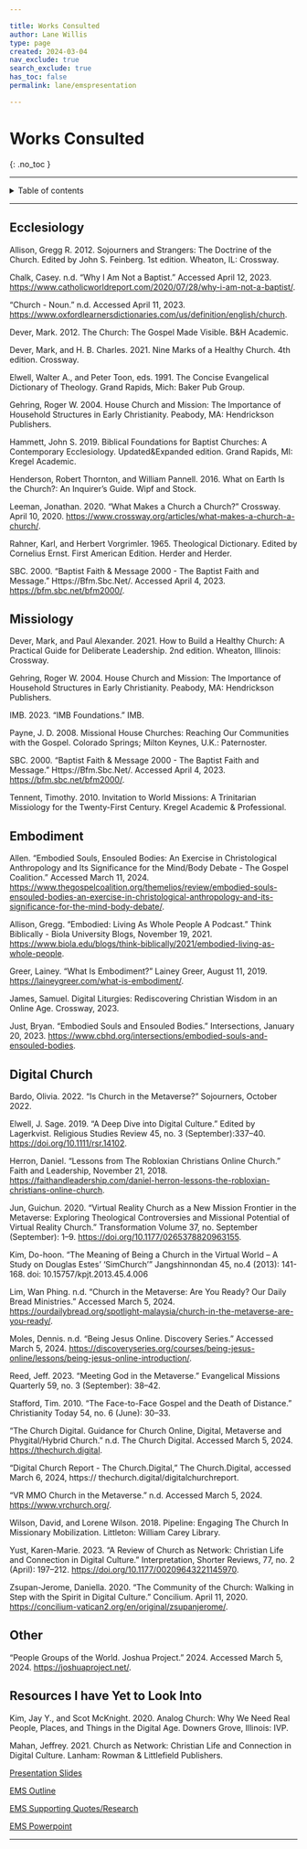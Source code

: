 ```yaml
---

title: Works Consulted
author: Lane Willis
type: page
created: 2024-03-04
nav_exclude: true
search_exclude: true
has_toc: false
permalink: lane/emspresentation

---
```


# Works Consulted
{: .no_toc }

---

<details closed markdown="block">
  <summary>
    Table of contents
  </summary>
  {: .text-delta }
1. TOC
{:toc}
</details>

---

## Ecclesiology 

Allison, Gregg R. 2012. Sojourners and Strangers: The Doctrine of the Church. Edited by John S. Feinberg. 1st edition. Wheaton, IL: Crossway. 

Chalk, Casey. n.d. “Why I Am Not a Baptist.” Accessed April 12, 2023. https://www.catholicworldreport.com/2020/07/28/why-i-am-not-a-baptist/. 

“Church - Noun.” n.d. Accessed April 11, 2023. https://www.oxfordlearnersdictionaries.com/us/definition/english/church. 

Dever, Mark. 2012. The Church: The Gospel Made Visible. B&H Academic. 

Dever, Mark, and H. B. Charles. 2021. Nine Marks of a Healthy Church. 4th edition. Crossway. 

Elwell, Walter A., and Peter Toon, eds. 1991. The Concise Evangelical Dictionary of Theology. Grand Rapids, Mich: Baker Pub Group. 

Gehring, Roger W. 2004. House Church and Mission: The Importance of Household Structures in Early Christianity. Peabody, MA: Hendrickson Publishers. 

Hammett, John S. 2019. Biblical Foundations for Baptist Churches: A Contemporary Ecclesiology. Updated&Expanded edition. Grand Rapids, MI: Kregel Academic. 

Henderson, Robert Thornton, and William Pannell. 2016. What on Earth Is the Church?: An Inquirer’s Guide. Wipf and Stock. 

Leeman, Jonathan. 2020. “What Makes a Church a Church?” Crossway. April 10, 2020. https://www.crossway.org/articles/what-makes-a-church-a-church/. 

Rahner, Karl, and Herbert Vorgrimler. 1965. Theological Dictionary. Edited by Cornelius Ernst. First American Edition. Herder and Herder. 

SBC. 2000. “Baptist Faith & Message 2000 - The Baptist Faith and Message.” Https://Bfm.Sbc.Net/. Accessed April 4, 2023. https://bfm.sbc.net/bfm2000/. 

## Missiology 

Dever, Mark, and Paul Alexander. 2021. How to Build a Healthy Church: A Practical Guide for Deliberate Leadership. 2nd edition. Wheaton, Illinois: Crossway. 

Gehring, Roger W. 2004. House Church and Mission: The Importance of Household Structures in Early Christianity. Peabody, MA: Hendrickson Publishers. 

IMB. 2023. “IMB Foundations.” IMB. 

Payne, J. D. 2008. Missional House Churches: Reaching Our Communities with the Gospel. Colorado Springs; Milton Keynes, U.K.: Paternoster. 

SBC. 2000. “Baptist Faith & Message 2000 - The Baptist Faith and Message.” Https://Bfm.Sbc.Net/. Accessed April 4, 2023. https://bfm.sbc.net/bfm2000/. 

Tennent, Timothy. 2010. Invitation to World Missions: A Trinitarian Missiology for the Twenty-First Century. Kregel Academic & Professional. 

## Embodiment 

Allen. “Embodied Souls, Ensouled Bodies: An Exercise in Christological Anthropology and Its Significance for the Mind/Body Debate - The Gospel Coalition.” Accessed March 11, 2024. https://www.thegospelcoalition.org/themelios/review/embodied-souls-ensouled-bodies-an-exercise-in-christological-anthropology-and-its-significance-for-the-mind-body-debate/. 

Allison, Gregg. “Embodied: Living As Whole People A Podcast.” Think Biblically - Biola University Blogs, November 19, 2021. https://www.biola.edu/blogs/think-biblically/2021/embodied-living-as-whole-people. 

Greer, Lainey. “What Is Embodiment?” Lainey Greer, August 11, 2019. https://laineygreer.com/what-is-embodiment/. 

James, Samuel. Digital Liturgies: Rediscovering Christian Wisdom in an Online Age. Crossway, 2023. 

Just, Bryan. “Embodied Souls and Ensouled Bodies.” Intersections, January 20, 2023. https://www.cbhd.org/intersections/embodied-souls-and-ensouled-bodies. 

## Digital Church 

Bardo, Olivia. 2022. “Is Church in the Metaverse?” Sojourners, October 2022. 

Elwell, J. Sage. 2019. “A Deep Dive into Digital Culture.” Edited by Lagerkvist. Religious Studies Review 45, no. 3 (September):337–40. https://doi.org/10.1111/rsr.14102. 

Herron, Daniel. “Lessons from The Robloxian Christians Online Church.” Faith and Leadership, November 21, 2018. https://faithandleadership.com/daniel-herron-lessons-the-robloxian-christians-online-church. 

Jun, Guichun. 2020. “Virtual Reality Church as a New Mission Frontier in the Metaverse: Exploring Theological Controversies and Missional Potential of Virtual Reality Church.” Transformation Volume 37, no. September (September): 1–9. https://doi.org/10.1177/0265378820963155. 

Kim, Do-hoon. “The Meaning of Being a Church in the Virtual World – A Study on Douglas Estes’ ‘SimChurch’” Jangshinnondan 45, no.4 (2013): 141-168. doi: 10.15757/kpjt.2013.45.4.006 

Lim, Wan Phing. n.d. “Church in the Metaverse: Are You Ready? Our Daily Bread Ministries.” Accessed March 5, 2024. https://ourdailybread.org/spotlight-malaysia/church-in-the-metaverse-are-you-ready/. 

Moles, Dennis. n.d. “Being Jesus Online. Discovery Series.” Accessed March 5, 2024. https://discoveryseries.org/courses/being-jesus-online/lessons/being-jesus-online-introduction/. 

Reed, Jeff. 2023. “Meeting God in the Metaverse.” Evangelical Missions Quarterly 59, no. 3 (September): 38–42. 

Stafford, Tim. 2010. “The Face-to-Face Gospel and the Death of Distance.” Christianity Today 54, no. 6 (June): 30–33. 

“The Church Digital. Guidance for Church Online, Digital, Metaverse and Phygital/Hybrid Church.” n.d. The Church Digital. Accessed March 5, 2024. https://thechurch.digital. 

“Digital Church Report - The Church.Digital,” The Church.Digital, accessed March 6, 2024, https:// thechurch.digital/digitalchurchreport. 

“VR MMO Church in the Metaverse.” n.d. Accessed March 5, 2024. https://www.vrchurch.org/. 

Wilson, David, and Lorene Wilson. 2018. Pipeline: Engaging The Church In Missionary Mobilization. Littleton: William Carey Library. 

Yust, Karen-Marie. 2023. “A Review of Church as Network: Christian Life and Connection in Digital Culture.” Interpretation, Shorter Reviews, 77, no. 2 (April): 197–212. https://doi.org/10.1177/00209643221145970. 

Zsupan-Jerome, Daniella. 2020. “The Community of the Church: Walking in Step with the Spirit in Digital Culture.” Concilium. April 11, 2020. https://concilium-vatican2.org/en/original/zsupanjerome/. 

## Other 

“People Groups of the World. Joshua Project.” 2024. Accessed March 5, 2024. https://joshuaproject.net/. 

## Resources I have Yet to Look Into 

Kim, Jay Y., and Scot McKnight. 2020. Analog Church: Why We Need Real People, Places, and Things in the Digital Age. Downers Grove, Illinois: IVP. 

Mahan, Jeffrey. 2021. Church as Network: Christian Life and Connection in Digital Culture. Lanham: Rowman & Littlefield Publishers. 


[Presentation Slides](/files/ems-lane/Shortened%20EMS%20Presentation.pdf)

[EMS Outline](/files/ems-lane/EMS%20Outline%20Final.pdf)

[EMS Supporting Quotes/Research](/files/ems-lane/EMS%20QR%20Code.png)

[EMS Powerpoint](/files/ems-lane/Shortened%20EMS%20Presentation.pptx)


---

